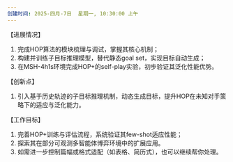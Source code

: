 ```yaml
---
创建时间: 2025-四月-7日  星期一, 10:30:00 上午
---
```


【进展情况】

1. 完成HOP算法的模块梳理与调试，掌握其核心机制；  
2. 构建并训练子目标推理模型，替代静态goal set，实现目标自动生成；  
3. 在MSH-4h1s环境完成HOP+的self-play实验，初步验证其泛化性能优势。

 【创新点】

1. 引入基于历史轨迹的子目标推理机制，动态生成目标，提升HOP在未知对手策略下的适应与泛化能力。

 【工作目标】

1. 完善HOP+训练与评估流程，系统验证其few-shot适应性能；  
2. 探索其在部分可观测多智能体博弈环境中的扩展应用。
3. 如需进一步控制篇幅或格式适配（如表格、简历式），也可以继续帮你处理。